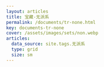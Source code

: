 ```yaml
---
layout: articles
title: 宝藏-无派系
permalink: /documents/tr-none.html
key: documents-tr-none
cover: /assets/images/sets/non.webp
articles:
  data_source: site.tags.无派系
  type: grid
  size: sm
---
```


